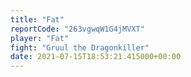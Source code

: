 ```yaml
---
title: "Fat"
reportCode: "263vgwqW1G4jMVXT"
player: "Fat"
fight: "Gruul the Dragonkiller"
date: 2021-07-15T18:53:21.415000+00:00
---
```

